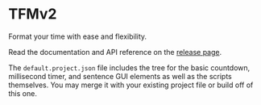 # TFMv2

Format your time with ease and flexibility.

Read the documentation and API reference on the [release page](______________________).

The `default.project.json` file includes the tree for the basic countdown, millisecond timer, and sentence GUI elements as well as the scripts themselves. You may merge it with your existing project file or build off of this one.